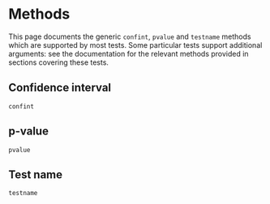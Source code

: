 # Methods

This page documents the generic `confint`, `pvalue` and `testname` methods which are supported
by most tests. Some particular tests support additional arguments: see the
documentation for the relevant methods provided in sections covering these tests.

## Confidence interval
```@docs
confint
```

## p-value
```@docs
pvalue
```

## Test name
```@docs
testname
```
